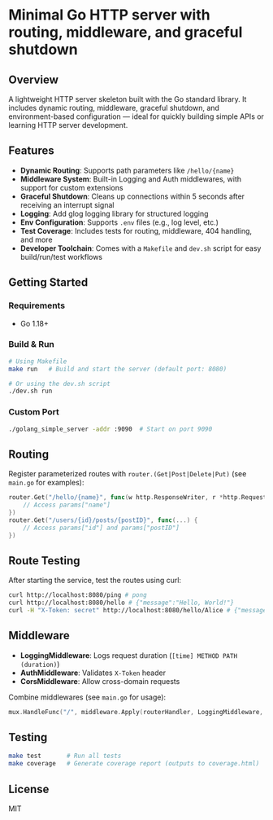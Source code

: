# Minimal Go HTTP server with routing, middleware, and graceful shutdown

## Overview

A lightweight HTTP server skeleton built with the Go standard library.
It includes dynamic routing, middleware, graceful shutdown, and environment-based configuration — ideal for quickly building simple APIs or learning HTTP server development.

## Features

* **Dynamic Routing**: Supports path parameters like `/hello/{name}`
* **Middleware System**: Built-in Logging and Auth middlewares, with support for custom extensions
* **Graceful Shutdown**: Cleans up connections within 5 seconds after receiving an interrupt signal
* **Logging**: Add glog logging library for structured logging
* **Env Configuration**: Supports `.env` files (e.g., log level, etc.)
* **Test Coverage**: Includes tests for routing, middleware, 404 handling, and more
* **Developer Toolchain**: Comes with a `Makefile` and `dev.sh` script for easy build/run/test workflows

## Getting Started

### Requirements

* Go 1.18+

### Build & Run

```bash
# Using Makefile
make run   # Build and start the server (default port: 8080)

# Or using the dev.sh script
./dev.sh run
```

### Custom Port

```bash
./golang_simple_server -addr :9090  # Start on port 9090
```

## Routing

Register parameterized routes with `router.(Get|Post|Delete|Put)` (see `main.go` for examples):

```go
router.Get("/hello/{name}", func(w http.ResponseWriter, r *http.Request, params map[string]string) {
    // Access params["name"]
})
router.Get("/users/{id}/posts/{postID}", func(...) {
    // Access params["id"] and params["postID"]
})
```

## Route Testing
After starting the service, test the routes using curl:
```bash
curl http://localhost:8080/ping # pong
curl http://localhost:8080/hello # {"message":"Hello, World!"}
curl -H "X-Token: secret" http://localhost:8080/hello/Alice # {"message":"Hello, Alice!"}
```

## Middleware

* **LoggingMiddleware**: Logs request duration (`[time] METHOD PATH (duration)`)
* **AuthMiddleware**: Validates `X-Token` header
* **CorsMiddleware**: Allow cross-domain requests

Combine middlewares (see `main.go` for usage):

```go
mux.HandleFunc("/", middleware.Apply(routerHandler, LoggingMiddleware, AuthMiddleware))
```

## Testing

```bash
make test       # Run all tests
make coverage   # Generate coverage report (outputs to coverage.html)
```

## License
MIT